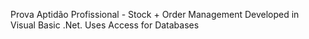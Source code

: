Prova Aptidão Profissional - Stock + Order Management Developed in Visual Basic .Net. Uses Access for Databases 
